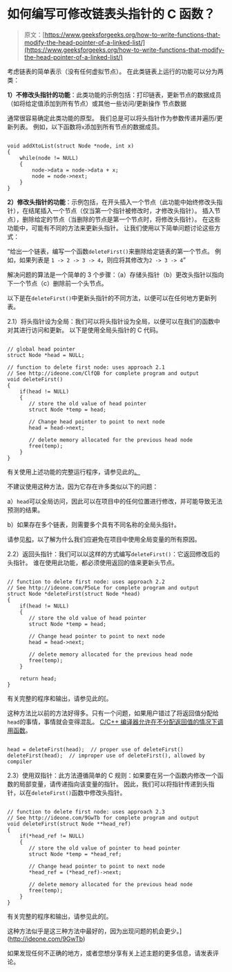 # 如何编写可修改链表头指针的 C 函数？

> 原文：[https://www.geeksforgeeks.org/how-to-write-functions-that-modify-the-head-pointer-of-a-linked-list/](https://www.geeksforgeeks.org/how-to-write-functions-that-modify-the-head-pointer-of-a-linked-list/)

考虑链表的简单表示（没有任何虚拟节点）。 在此类链表上运行的功能可以分为两类：

**1）不修改头指针的功能**：此类功能的示例包括：打印链表，更新节点的数据成员（如将给定值添加到所有节点）或其他一些访问/更新操作 节点数据

通常很容易确定此类功能的原型。 我们总是可以将头指针作为参数传递并遍历/更新列表。 例如，以下函数将`x`添加到所有节点的数据成员。

```

void addXtoList(struct Node *node, int x) 
{ 
    while(node != NULL) 
    { 
        node->data = node->data + x; 
        node = node->next; 
    } 
}     

```

**2）修改头指针的功能**：示例包括，在开头插入一个节点（此功能中始终修改头指针），在结尾插入一个节点（仅当第一个指针被修改时，才修改头指针）。 插入节点），删除给定的节点（当删除的节点是第一个节点时，将修改头指针）。 在这些功能中，可能有不同的方法来更新头指针。 让我们使用以下简单问题讨论这些方式：

“给出一个链表，编写一个函数`deleteFirst()`来删除给定链表的第一个节点。 例如，如果列表是 `1 -> 2 -> 3 -> 4`，则应将其修改为`2 -> 3 -> 4`”

解决问题的算法是一个简单的 3 个步骤：（a）存储头指针（b）更改头指针以指向下一个节点（c）删除前一个头节点。

以下是在`deleteFirst()`中更新头指针的不同方法，以便可以在任何地方更新列表。

2.1）将头指针设为全局：我们可以将头指针设为全局，以便可以在我们的函数中对其进行访问和更新。 以下是使用全局头指针的 C 代码。

```

// global head pointer  
struct Node *head = NULL; 

// function to delete first node: uses approach 2.1 
// See http://ideone.com/ClfQB for complete program and output 
void deleteFirst() 
{ 
    if(head != NULL) 
    { 
       // store the old value of head pointer     
       struct Node *temp = head; 

       // Change head pointer to point to next node  
       head = head->next;  

       // delete memory allocated for the previous head node 
       free(temp); 
    } 
} 

```

有关使用上述功能的完整运行程序，请参见此的[。](http://ideone.com/ClfQB)

不建议使用这种方法，因为它存在许多类似以下的问题：

a）`head`可以全局访问，因此可以在项目中的任何位置进行修改，并可能导致无法预测的结果。

b）如果存在多个链表，则需要多个具有不同名称的全局头指针。

请参见[和](http://c2.com/cgi/wiki?GlobalVariablesAreBad)，以了解为什么我们应避免在项目中使用全局变量的所有原因。

2.2）返回头指针：我们可以以这样的方式编写`deleteFirst()`：它返回修改后的头指针。 谁在使用此功能，都必须使用返回的值来更新头节点。

```

// function to delete first node: uses approach 2.2 
// See http://ideone.com/P5oLe for complete program and output 
struct Node *deleteFirst(struct Node *head) 
{ 
    if(head != NULL) 
    { 
       // store the old value of head pointer 
       struct Node *temp = head; 

       // Change head pointer to point to next node 
       head = head->next; 

       // delete memory allocated for the previous head node 
       free(temp); 
    } 

    return head; 
} 

```

有关完整的程序和输出，请参见此的[。

这种方法比以前的方法好得多。只有一个问题，如果用户错过了将返回值分配给`head`的事情，事情就会变得混乱。 [C/C++ 编译器允许在不分配返回值的情况下调用函数](http://ideone.com/P5oLe)。

```

head = deleteFirst(head);  // proper use of deleteFirst() 
deleteFirst(head);  // improper use of deleteFirst(), allowed by compiler 

```

2.3）使用双指针：此方法遵循简单的 C 规则：如果要在另一个函数内修改一个函数的局部变量，请传递指向该变量的指针。 因此，我们可以将指针传递到头指针，以在`deleteFirst()`函数中修改头指针。

```

// function to delete first node: uses approach 2.3 
// See http://ideone.com/9GwTb for complete program and output 
void deleteFirst(struct Node **head_ref) 
{ 
    if(*head_ref != NULL) 
    { 
       // store the old value of pointer to head pointer 
       struct Node *temp = *head_ref; 

       // Change head pointer to point to next node 
       *head_ref = (*head_ref)->next; 

       // delete memory allocated for the previous head node 
       free(temp); 
    } 
} 

```

有关完整的程序和输出，请参见此的[。

这种方法似乎是这三种方法中最好的，因为出现问题的机会更少。](http://ideone.com/9GwTb)

如果发现任何不正确的地方，或者您想分享有关上述主题的更多信息，请发表评论。


